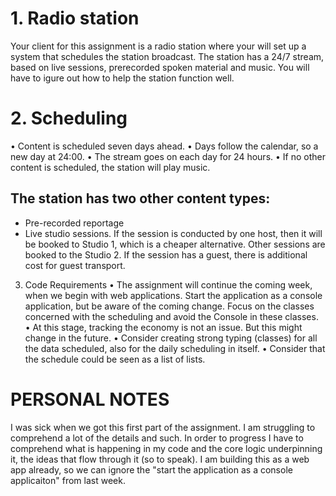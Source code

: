 # 1. Radio station
Your client for this assignment is a radio station where your will set up a
system that schedules the station broadcast. The station has a 24/7 stream,
based on live sessions, prerecorded spoken material and music. You will
have to igure out how to help the station function well.  

# 2. Scheduling
• Content is scheduled seven days ahead.
• Days follow the calendar, so a new day at 24:00.
• The stream goes on each day for 24 hours.
• If no other content is scheduled, the station will play music.

## The station has two other content types:
- Pre-recorded reportage
- Live studio sessions. If the session is conducted by one host,
then it will be booked to Studio 1, which is a cheaper
alternative. Other sessions are booked to the Studio 2. If the
session has a guest, there is additional cost for guest transport.

3. Code Requirements
• The assignment will continue the coming week, when we begin with
web applications. Start the application as a console application, but be
aware of the coming change. Focus on the classes concerned with the
scheduling and avoid the Console in these classes.
• At this stage, tracking the economy is not an issue. But this might
change in the future.
• Consider creating strong typing (classes) for all the data scheduled,
also for the daily scheduling in itself.
• Consider that the schedule could be seen as a list of lists.  

# PERSONAL NOTES
I was sick when we got this first part of the assignment. I am struggling to comprehend a lot of the details and such. In order to progress I have to comprehend what is happening in my code and the core logic underpinning it, the ideas that flow through it (so to speak). I am building this as a web app already, so we can ignore the "start the application as a console applicaiton" from last week.